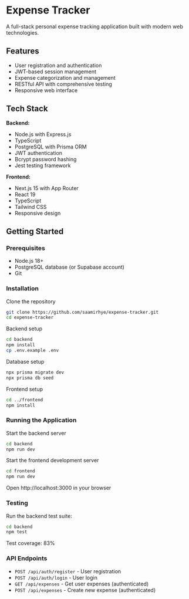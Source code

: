 # Expense Tracker

A full-stack personal expense tracking application built with modern web technologies.

## Features

- User registration and authentication
- JWT-based session management
- Expense categorization and management
- RESTful API with comprehensive testing
- Responsive web interface

## Tech Stack

**Backend:**

- Node.js with Express.js
- TypeScript
- PostgreSQL with Prisma ORM
- JWT authentication
- Bcrypt password hashing
- Jest testing framework

**Frontend:**

- Next.js 15 with App Router
- React 19
- TypeScript
- Tailwind CSS
- Responsive design

## Getting Started

### Prerequisites

- Node.js 18+
- PostgreSQL database (or Supabase account)
- Git

### Installation

Clone the repository

```bash
git clone https://github.com/saamirhye/expense-tracker.git
cd expense-tracker
```

Backend setup

```bash
cd backend
npm install
cp .env.example .env
```

Database setup

```bash
npx prisma migrate dev
npx prisma db seed
```

Frontend setup

```bash
cd ../frontend
npm install
```

### Running the Application

Start the backend server

```bash
cd backend
npm run dev
```

Start the frontend development server

```bash
cd frontend
npm run dev
```

Open http://localhost:3000 in your browser

### Testing

Run the backend test suite:

```bash
cd backend
npm test
```

Test coverage: 83%

### API Endpoints

- `POST /api/auth/register` - User registration
- `POST /api/auth/login` - User login
- `GET /api/expenses` - Get user expenses (authenticated)
- `POST /api/expenses` - Create new expense (authenticated)
